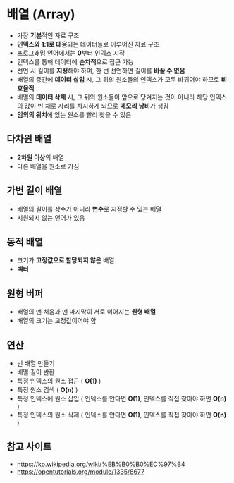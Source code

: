 # 배열 (Array)
- 가장 **기본**적인 자료 구조
- **인덱스와 1:1로 대응**되는 데이터들로 이루어진 자료 구조
- 프로그래밍 언어에서는 **0**부터 인덱스 시작
- 인덱스를 통해 데이터에 **순차적**으로 접근 가능
- 선언 시 길이를 **지정**해야 하며, 한 번 선언하면 길이를 **바꿀 수 없음**
- 배열의 중간에 **데이터 삽입** 시, 그 뒤의 원소들의 인덱스가 모두 바뀌어야 하므로 **비효율적**
- 배열의 **데이터 삭제** 시, 그 뒤의 원소들이 앞으로 당겨지는 것이 아니라 해당 인덱스의 값이 빈 채로 자리를 차지하게 되므로 **메모리 낭비**가 생김
- **임의의 위치**에 있는 원소를 빨리 찾을 수 있음

## 다차원 배열
- **2차원 이상**의 배열
- 다른 배열을 원소로 가짐

## 가변 길이 배열
- 배열의 길이를 상수가 아니라 **변수**로 지정할 수 있는 배열
- 지원되지 않는 언어가 있음

## 동적 배열
- 크기가 **고정값으로 할당되지 않은** 배열
- **벡터**

## 원형 버퍼
- 배열의 맨 처음과 맨 마지막이 서로 이어지는 **원형 배열**
- 배열의 크기는 고정값이어야 함

## 연산
- 빈 배열 만들기
- 배열 길이 반환
- 특정 인덱스의 원소 접근 ( **O(1)** )
- 특정 원소 검색 ( **O(n)** )
- 특정 인덱스에 원소 삽입 ( 인덱스를 안다면 **O(1)**, 인덱스를 직접 찾아야 하면 **O(n)** )
- 특정 인덱스의 원소 삭제 ( 인덱스를 안다면 **O(1)**, 인덱스를 직접 찾아야 하면 **O(n)** )

## 참고 사이트
- https://ko.wikipedia.org/wiki/%EB%B0%B0%EC%97%B4
- https://opentutorials.org/module/1335/8677